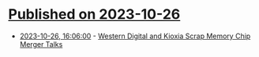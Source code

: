 # [Published on 2023-10-26](index.md)

* [2023-10-26, 16:06:00](https://it.slashdot.org/story/23/10/26/166241/western-digital-and-kioxia-scrap-memory-chip-merger-talks?utm_source=rss1.0mainlinkanon&utm_medium=feed) - [Western Digital and Kioxia Scrap Memory Chip Merger Talks](https://it.slashdot.org/story/23/10/26/166241/western-digital-and-kioxia-scrap-memory-chip-merger-talks?utm_source=rss1.0mainlinkanon&utm_medium=feed)
